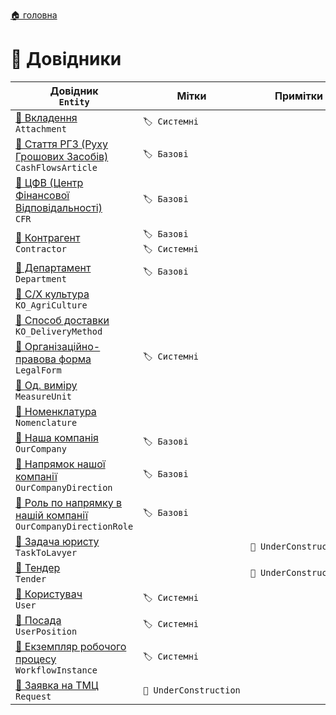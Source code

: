 ﻿[🏠 головна](../README.MD)

#  📘 Довідники

| Довідник </br> `Entity` | Мітки | Примітки |
| --- | --- | --- |
| [📘 Вкладення](./Attachment.md) </br> `Attachment` | `🏷️ Системні` | |
| [📘 Стаття РГЗ (Руху Грошових Засобів)](./CashFlowsArticle.md) </br> `CashFlowsArticle` | `🏷️ Базові` | |
| [📘 ЦФВ (Центр Фінансової Відповідальності)](./CFR.md) </br> `CFR` | `🏷️ Базові`  | |
| [📘 Контрагент](./Contractor.md) </br> `Contractor` | `🏷️ Базові` `🏷️ Системні`  | |
| [📘 Департамент](./Department.md) </br> `Department` | `🏷️ Базові`  | |
| [📘 С/Х культура](./KO_AgriCulture.md) </br> `KO_AgriCulture` |  |  |
| [📘 Способ доставки](./KO_DeliveryMethod.md) </br> `KO_DeliveryMethod` |  |  |
| [📘 Організаційно-правова форма](./LegalForm.md) </br> `LegalForm` | `🏷️ Системні`  |  |
| [📘 Од. виміру](./MeasureUnit.md) </br> `MeasureUnit` | | |
| [📘 Номенклатура](./Nomenclature.md) </br> `Nomenclature`  | | |
| [📘 Наша компанія](./OurCompany.md) </br> `OurCompany` | `🏷️ Базові`  | |
| [📘 Напрямок нашої компанії](./OurCompanyDirection.md) </br> `OurCompanyDirection` | `🏷️ Базові`  | |
| [📘 Роль по напрямку в нашій компанії](./OurCompanyDirectionRole.md) </br> `OurCompanyDirectionRole` | `🏷️ Базові`  | |
| [📘 Задача юристу](./TaskToLavyer.md) </br> `TaskToLavyer`  | | `🚧 UnderConstruction` |
| [📘 Тендер](./Tender.md) </br> `Tender`  | | `🚧 UnderConstruction` |
| [📘 Користувач](./User.md) </br> `User`  | `🏷️ Системні`  | |
| [📘 Посада](./UserPosition.md) </br> `UserPosition` | `🏷️ Системні`  | |
| [📘 Екземпляр робочого процесу](./WorkflowInstance.md) </br> `WorkflowInstance` | `🏷️ Системні`  | |
| [📘 Заявка на ТМЦ](./Request.md) </br> `Request`  | `🚧 UnderConstruction` | |